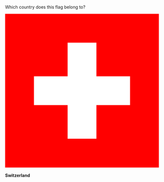 Which country does this flag belong to?

![Flag of Switzerland](images/Flag_of_Switzerland.svg)
<!--question-->
**Switzerland**